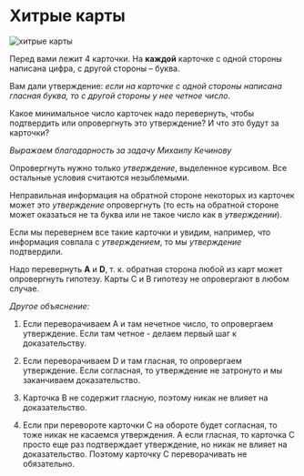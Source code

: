 # Хитрые карты 

![хитрые карты](http://goodprogrammer.ru/system/rich_texts/000/000/480fb21ea04e6c39e58c02e987ff7c32aeed40c7ed7/cards.jpg?1441800060 "хитрые карты")

Перед вами лежит 4 карточки. На **каждой** карточке с одной стороны написана цифра, с другой стороны – буква.

Вам дали утверждение: *если на карточке с одной стороны написана гласная буква, то с другой стороны у нее четное число*.

Какое минимальное число карточек надо перевернуть, чтобы подтвердить или опровергнуть это утверждение? И что это будут за карточки?

*Выражаем благодарность за задачу Михаилу Кечинову*

<div class="rubyrush-task-hint">

Опровергнуть нужно только *утверждение*, выделенное курсивом. Все остальные условия считаются незыблемыми. 

Неправильная информация на обратной стороне некоторых из карточек может это *утверждение* опровергнуть (то есть на обратной стороне может оказаться не та буква или не такое число как в *утверждении*). 

Если мы перевернем все такие карточки и увидим, например, что информация совпала с *утверждением*, то мы *утверждение* подтвердили.

</div>


<div class="rubyrush-task-answer">

Надо перевернуть **A** и **D**, т. к. обратная сторона любой из карт может опровергнуть гипотезу. Карты С и B гипотезу не опровергают в любом случае.

*Другое объяснение:*

1. Если переворачиваем A и там нечетное число, то опровергаем утверждение. Если там четное - делаем первый шаг к доказательству.

2. Если переворачиваем D и там гласная, то опровергаем утверждение. Если согласная, то утверждение не затронуто и мы заканчиваем доказательство.

3. Карточка B не содержит гласную, поэтому никак не влияет на доказательство.

4. Если при перевороте карточки C на обороте будет согласная, то тоже никак не касаемся утверждения. А если гласная, то карточка C просто еще раз подтверждает утверждение, но никак не влияет на доказательство. Поэтому карточку C переворачивать не обязательно.


</div>

